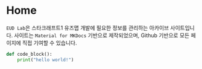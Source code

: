 # Home

`EUD Lab`은 스타크래프트1 유즈맵 개발에 필요한 정보를 관리하는 아카이브 사이트입니다. 사이트는 `Material for MKDocs` 기반으로 제작되었으며, Github 기반으로 모든 페이지에 직접 기여할 수 있습니다.

```py
def code_block():
    print("hello world!")
```
